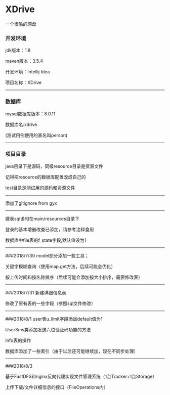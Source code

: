 ﻿# XDrive
一个很酷的网盘

### 开发环境

jdk版本：1.8

maven版本：3.5.4

开发环境：Intellij Idea

项目名称：XDrive

---

### 数据库

mysql数据库版本：8.0.11

数据库名:xdrive

(测试用例使用的表名叫person)

---

### 项目目录

java目录下是源码，同级resource目录是资源文件

记得把resource的数据库配置改成自己的

test目录是测试用的源码和资源文件


---

添加了gitignore
from gyx

---

建表sql语句在main/resources目录下

登录的基本增删改查已添加，请参考注释食用

数据库中file表的f_state字段,默认值设为1

---
###2018/7/30
model部分添加一些工具；

关键字模糊查询（使用map.get方法，后续可能会优化）

按上传时间和按名称排序（后续可能会添加按大小排序，需要修改表）

---

###2018/7/31
新建详细信息表

修改了原有表的一些字段（参照sql文件修改）

---

###2018/8/1
user表u_limit字段添加default值为1

UserSms类添加发送六位验证码功能的方法

Info表的操作

数据库添加了一些索引（由于以后还可能继续加，现在不同步处理）

---

###2018/8/3

基于FastDFS和nginx反向代理实现文件管理系统（1台Tracker+1台Storage）

上传下载/文件详细信息的接口（FileOperations内）
